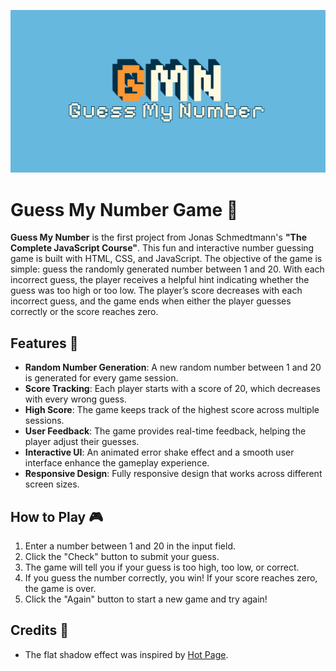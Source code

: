 ![](aesthetics/OG.png)
# Guess My Number Game 🎯

**Guess My Number** is the first project from Jonas Schmedtmann's **"The Complete JavaScript Course"**. This fun and interactive number guessing game is built with HTML, CSS, and JavaScript. The objective of the game is simple: guess the randomly generated number between 1 and 20. With each incorrect guess, the player receives a helpful hint indicating whether the guess was too high or too low. The player’s score decreases with each incorrect guess, and the game ends when either the player guesses correctly or the score reaches zero.

## Features 🌟
- **Random Number Generation**: A new random number between 1 and 20 is generated for every game session.
- **Score Tracking**: Each player starts with a score of 20, which decreases with every wrong guess.
- **High Score**: The game keeps track of the highest score across multiple sessions.
- **User Feedback**: The game provides real-time feedback, helping the player adjust their guesses.
- **Interactive UI**: An animated error shake effect and a smooth user interface enhance the gameplay experience.
- **Responsive Design**: Fully responsive design that works across different screen sizes.

## How to Play 🎮
1. Enter a number between 1 and 20 in the input field.
2. Click the "Check" button to submit your guess.
3. The game will tell you if your guess is too high, too low, or correct.
4. If you guess the number correctly, you win! If your score reaches zero, the game is over.
5. Click the "Again" button to start a new game and try again!

## Credits 🙌
- The flat shadow effect was inspired by [Hot Page](https://hot.page).
